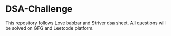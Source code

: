 # DSA-Challenge
This repository follows Love babbar and Striver dsa sheet. All questions will be solved on GFG and Leetcode platform.

